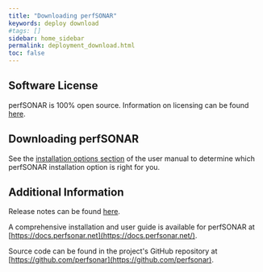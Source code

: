 ```yaml
---
title: "Downloading perfSONAR"
keywords: deploy download
#tags: []
sidebar: home_sidebar
permalink: deployment_download.html
toc: false
---
```


## Software License

perfSONAR is 100% open source.  Information on licensing can be found
[here](about_license.html).


## Downloading perfSONAR

See the [installation options
section](http://docs.perfsonar.net/install_options.html) of the user
manual to determine which perfSONAR installation option is right for
you.

## Additional Information

Release notes can be found [here](releasenotes_index.html).

A comprehensive installation and user guide is available for perfSONAR
at [https://docs.perfsonar.net](https://docs.perfsonar.net/).

Source code can be found in the project's GitHub repository at
[https://github.com/perfsonar](https://github.com/perfsonar).
